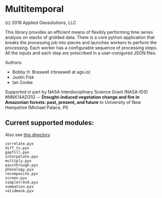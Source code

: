 # Multitemporal 
(c) 2018 Applied Geosolutions, LLC

This library provides an efficient means of flexibly performing time series analysis on stacks of gridded data. There is a core python application that breaks the processing job into pieces and launches workers to perform the processing. Each worker has a configurable sequence of processing steps. All the inputs and each step are prescribed in a user-conigured JSON files.

Authors:

- Bobby H. Braswell (rbraswell at ags.io)
- Justin Fisk
- Ian Cooke

Supported in part by NASA Interdisciplinary Science Grant (NASA-IDS)
#NNX14AD31G -- **Drought-induced vegetation change and fire in Amazonian
forests: past, present, and future** to University of New Hampshire (Michael Palace, PI) 

## Current supported modules:

Also see [this directory](https://github.com/Applied-GeoSolutions/multitemporal/tree/master/multitemporal/bin)

```
correlate.pyx
diff_ts.pyx
gapfill.pyx
interpolate.pyx
multiply.pyx
passthrough.pyx
phenology.pyx
recomposite.pyx
screen.pyx
simpletrend.pyx
summation.pyx
validmask.pyx
```
